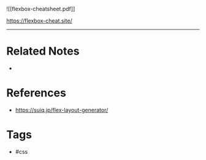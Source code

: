 ![[flexbox-cheatsheet.pdf]]

https://flexbox-cheat.site/

---
# Related Notes
- 

# References
- https://suiq.jp/flex-layout-generator/

# Tags
- #css